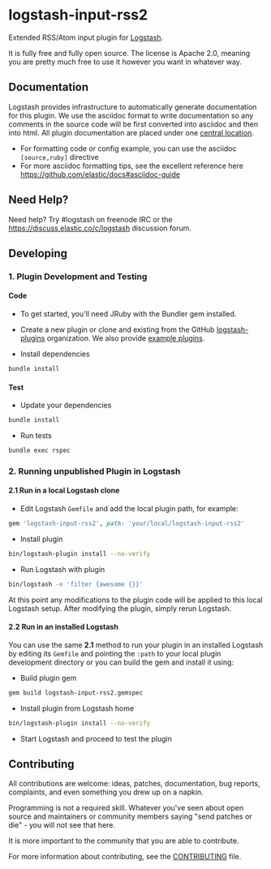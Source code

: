 # logstash-input-rss2

Extended RSS/Atom input plugin for [Logstash](https://github.com/elastic/logstash).

It is fully free and fully open source. The license is Apache 2.0, meaning you are pretty much free to use it however you want in whatever way.

## Documentation

Logstash provides infrastructure to automatically generate documentation for this plugin. We use the asciidoc format to write documentation so any comments in the source code will be first converted into asciidoc and then into html. All plugin documentation are placed under one [central location](http://www.elastic.co/guide/en/logstash/current/).

- For formatting code or config example, you can use the asciidoc `[source,ruby]` directive
- For more asciidoc formatting tips, see the excellent reference here https://github.com/elastic/docs#asciidoc-guide

## Need Help?

Need help? Try #logstash on freenode IRC or the https://discuss.elastic.co/c/logstash discussion forum.

## Developing

### 1. Plugin Development and Testing

#### Code

- To get started, you'll need JRuby with the Bundler gem installed.

- Create a new plugin or clone and existing from the GitHub [logstash-plugins](https://github.com/logstash-plugins) organization. We also provide [example plugins](https://github.com/logstash-plugins?query=example).

- Install dependencies

```sh
bundle install
```

#### Test

- Update your dependencies

```sh
bundle install
```

- Run tests

```sh
bundle exec rspec
```

### 2. Running unpublished Plugin in Logstash

#### 2.1 Run in a local Logstash clone

- Edit Logstash `Gemfile` and add the local plugin path, for example:

```ruby
gem 'logstash-input-rss2', path: 'your/local/logstash-input-rss2'
```

- Install plugin

```sh
bin/logstash-plugin install --no-verify
```

- Run Logstash with plugin

```sh
bin/logstash -e 'filter {awesome {}}'
```

At this point any modifications to the plugin code will be applied to this local Logstash setup. After modifying the plugin, simply rerun Logstash.

#### 2.2 Run in an installed Logstash

You can use the same **2.1** method to run your plugin in an installed Logstash by editing its `Gemfile` and pointing the `:path` to your local plugin development directory or you can build the gem and install it using:

- Build plugin gem

```sh
gem build logstash-input-rss2.gemspec
```

- Install plugin from Logstash home

```sh
bin/logstash-plugin install --no-verify
```

- Start Logstash and proceed to test the plugin

## Contributing

All contributions are welcome: ideas, patches, documentation, bug reports, complaints, and even something you drew up on a napkin.

Programming is not a required skill. Whatever you've seen about open source and maintainers or community members saying "send patches or die" - you will not see that here.

It is more important to the community that you are able to contribute.

For more information about contributing, see the [CONTRIBUTING](https://github.com/elastic/logstash/blob/master/CONTRIBUTING.md) file.

